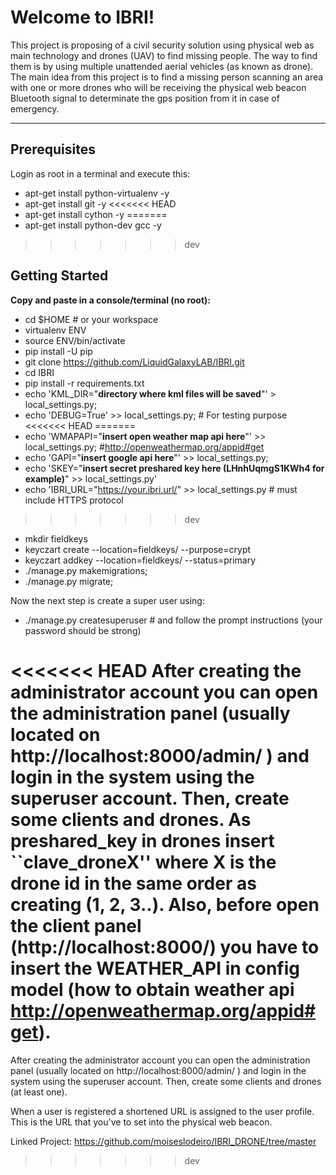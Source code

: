 Welcome to IBRI!
===================

This project is proposing of a civil security solution using physical web as main technology and drones (UAV) to find missing people. The way to find them is by using multiple unattended aerial vehicles (as known as drone). The main idea from this project is to find a missing person scanning an area with one or more drones who will be receiving the physical web beacon Bluetooth signal to determinate the gps position from it in case of emergency.

----------

Prerequisites
----------
Login as root in a terminal and execute this:

- apt-get install python-virtualenv -y
- apt-get install git -y
<<<<<<< HEAD
- apt-get install cython -y
=======
- apt-get install python-dev gcc -y
>>>>>>> dev

Getting Started
-------------

**Copy and paste in a console/terminal (no root):**

- cd $HOME # or your workspace
- virtualenv ENV
- source ENV/bin/activate
- pip install -U pip
- git clone https://github.com/LiquidGalaxyLAB/IBRI.git
- cd IBRI
- pip install -r requirements.txt
- echo 'KML_DIR="**directory where kml files will be saved**"' > local_settings.py;
- echo 'DEBUG=True' >> local_settings.py; # For testing purpose
<<<<<<< HEAD
=======
- echo 'WMAPAPI="**insert open weather map api here**"' >> local_settings.py; #http://openweathermap.org/appid#get
- echo 'GAPI="**insert google api here**"' >> local_settings.py;
- echo 'SKEY="**insert secret preshared key here (LHnhUqmgS1KWh4 for example)**" >> local_settings.py'
- echo 'IBRI_URL="https://your.ibri.url/" >> local_settings.py # must include HTTPS protocol
>>>>>>> dev
- mkdir fieldkeys
- keyczart create --location=fieldkeys/ --purpose=crypt
- keyczart addkey --location=fieldkeys/ --status=primary
- ./manage.py makemigrations;
- ./manage.py migrate;

Now the next step is create a super user using:

- ./manage.py createsuperuser # and follow the prompt instructions (your password should be strong)

<<<<<<< HEAD
After creating the administrator account you can open the administration panel (usually located on http://localhost:8000/admin/ ) and login in the system using the superuser account. Then, create some clients and drones. As preshared_key in drones insert ``clave_droneX'' where X is the drone id in the same order as creating (1, 2, 3..). Also, before open the client panel (http://localhost:8000/) you have to insert the **WEATHER_API** in config model (how to obtain weather api http://openweathermap.org/appid#get). 
=======
After creating the administrator account you can open the administration panel (usually located on http://localhost:8000/admin/ ) and login in the system
using the superuser account. Then, create some clients and drones (at least one). 

When a user is registered a shortened URL is assigned to the user profile. This is the URL that you've to set into the physical web beacon.

Linked Project:
https://github.com/moiseslodeiro/IBRI_DRONE/tree/master
>>>>>>> dev

